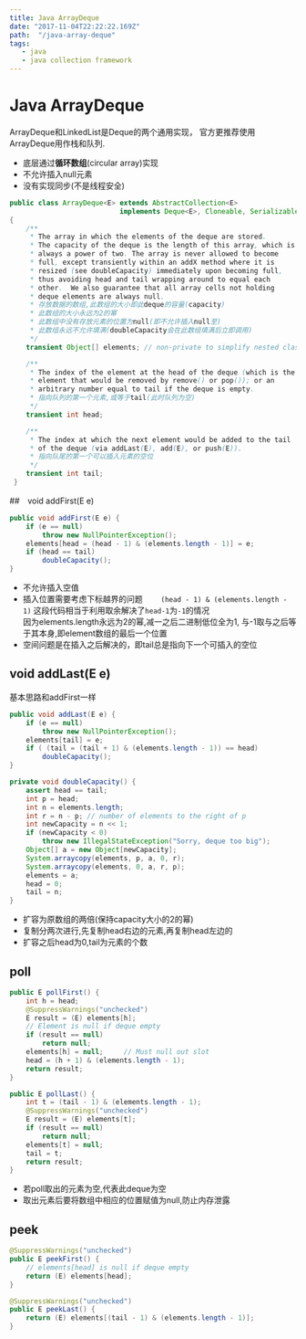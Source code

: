 ```yaml
---
title: Java ArrayDeque
date: "2017-11-04T22:22:22.169Z"
path:  "/java-array-deque"
tags:
   - java
   - java collection framework
---
```


# Java ArrayDeque

ArrayDeque和LinkedList是Deque的两个通用实现，
官方更推荐使用ArrayDeque用作栈和队列.

* 底层通过**循环数组**(circular array)实现
* 不允许插入null元素
* 没有实现同步(不是线程安全)

```java
public class ArrayDeque<E> extends AbstractCollection<E>
                           implements Deque<E>, Cloneable, Serializable
{
    /**
     * The array in which the elements of the deque are stored.
     * The capacity of the deque is the length of this array, which is
     * always a power of two. The array is never allowed to become
     * full, except transiently within an addX method where it is
     * resized (see doubleCapacity) immediately upon becoming full,
     * thus avoiding head and tail wrapping around to equal each
     * other.  We also guarantee that all array cells not holding
     * deque elements are always null.
     * 存放数据的数组,此数组的大小即此deque的容量(capacity)
     * 此数组的大小永远为2的幂
     * 此数组中没有存放元素的位置为null(即不允许插入null至)
     * 此数组永远不允许填满(doubleCapacity会在此数组填满后立即调用)
     */
    transient Object[] elements; // non-private to simplify nested class access

    /**
     * The index of the element at the head of the deque (which is the
     * element that would be removed by remove() or pop()); or an
     * arbitrary number equal to tail if the deque is empty.
     * 指向队列的第一个元素,或等于tail(此时队列为空)
     */
    transient int head;

    /**
     * The index at which the next element would be added to the tail
     * of the deque (via addLast(E), add(E), or push(E)).
     * 指向队尾的第一个可以插入元素的空位
     */
    transient int tail;
 }
```

##　void addFirst(E e)
```java
public void addFirst(E e) {
    if (e == null)
        throw new NullPointerException();
    elements[head = (head - 1) & (elements.length - 1)] = e;
    if (head == tail)
        doubleCapacity();
}
```

* 不允许插入空值
* 插入位置需要考虑下标越界的问题　　
  `(head - 1) & (elements.length - 1)`
  这段代码相当于利用取余解决了`head-1`为`-1`的情况  
  因为elements.length永远为2的幂,减一之后二进制低位全为1,
  与-1取与之后等于其本身,即element数组的最后一个位置
* 空间问题是在插入之后解决的，即tail总是指向下一个可插入的空位

## void addLast(E e)
基本思路和addFirst一样
```java
public void addLast(E e) {
    if (e == null)
        throw new NullPointerException();
    elements[tail] = e;
    if ( (tail = (tail + 1) & (elements.length - 1)) == head)
        doubleCapacity();
}
```

```java
private void doubleCapacity() {
    assert head == tail;
    int p = head;
    int n = elements.length;
    int r = n - p; // number of elements to the right of p
    int newCapacity = n << 1;
    if (newCapacity < 0)
        throw new IllegalStateException("Sorry, deque too big");
    Object[] a = new Object[newCapacity];
    System.arraycopy(elements, p, a, 0, r);
    System.arraycopy(elements, 0, a, r, p);
    elements = a;
    head = 0;
    tail = n;
}
```
* 扩容为原数组的两倍(保持capacity大小的2的幂)
* 复制分两次进行,先复制head右边的元素,再复制head左边的
* 扩容之后head为0,tail为元素的个数

## poll

```java
public E pollFirst() {
    int h = head;
    @SuppressWarnings("unchecked")
    E result = (E) elements[h];
    // Element is null if deque empty
    if (result == null)
        return null;
    elements[h] = null;     // Must null out slot
    head = (h + 1) & (elements.length - 1);
    return result;
}

public E pollLast() {
    int t = (tail - 1) & (elements.length - 1);
    @SuppressWarnings("unchecked")
    E result = (E) elements[t];
    if (result == null)
        return null;
    elements[t] = null;
    tail = t;
    return result;
}
```
* 若poll取出的元素为空,代表此deque为空
* 取出元素后要将数组中相应的位置赋值为null,防止内存泄露

## peek

```java
@SuppressWarnings("unchecked")
public E peekFirst() {
    // elements[head] is null if deque empty
    return (E) elements[head];
}

@SuppressWarnings("unchecked")
public E peekLast() {
    return (E) elements[(tail - 1) & (elements.length - 1)];
}
```

